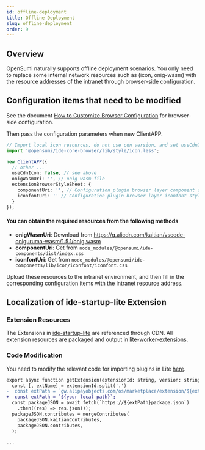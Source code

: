 ```yaml
---
id: offline-deployment
title: Offline Deployment
slug: offline-deployment
order: 9
---
```


## Overview

OpenSumi naturally supports offline deployment scenarios. You only need to replace some internal network resources such as (icon, onig-wasm) with the resource addresses of the intranet through browser-side configuration.

## Configuration items that need to be modified

See the document [How to Customize Browser Configuration](https://opensumi.com/zh/docs/integrate/universal-integrate-case/custom-config#%E6%B5%8F%E8%A7%88%E5%99%A8%E7%AB%AF%E9%85%8D%E7%BD%AE) for browser-side configuration.

Then pass the configuration parameters when new ClientAPP.

```typescript
// Import local icon resources, do not use cdn version, and set useCdnIcon to false after importing
import '@opensumi/ide-core-browser/lib/style/icon.less';

new ClientAPP({
  // other ...
  useCdnIcon: false, // see above
  onigWasmUri: '', // onig wasm file
  extensionBrowserStyleSheet: {
    componentUri: '', // Configuration plugin browser layer component style file
    iconfontUri: '' // Configuration plugin browser layer iconfont style file
  }
});
```

#### You can obtain the required resources from the following methods

- **onigWasmUri**: Download from https://g.alicdn.com/kaitian/vscode-oniguruma-wasm/1.5.1/onig.wasm
- **componentUri**: Get from `node_modules/@opensumi/ide-components/dist/index.css`
- **iconfontUri**: Get from `node_modules/@opensumi/ide-components/lib/icon/iconfont/iconfont.css`

Upload these resources to the intranet environment, and then fill in the corresponding configuration items with the intranet resource address.

## Localization of ide-startup-lite Extension

### Extension Resources

The Extensions in [ide-startup-lite](https://github.com/opensumi/ide-startup-lite) are referenced through CDN. All extension resources are packaged and output in [lite-worker-extensions](https://github.com/opensumi/lite-worker-extensions).

### Code Modification

You need to modify the relevant code for importing plugins in Lite [here](https://github.com/opensumi/ide-startup-lite/blob/main/web-lite/extension/utils.ts#L56).

```diff
export async function getExtension(extensionId: string, version: string): Promise<IExtensionMetaData | undefined> {
  const [, extName] = extensionId.split('.')
-  const extPath = `gw.alipayobjects.com/os/marketplace/extension/${extensionId}-${version}/`;
+  const extPath = `${your local path}`;
  const packageJSON = await fetch(`https://${extPath}package.json`)
    .then((res) => res.json());
  packageJSON.contributes = mergeContributes(
    packageJSON.kaitianContributes,
    packageJSON.contributes,
  );

...
```
